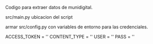 Codigo para extraer datos de munidigital.

src/main.py ubicacion del script

armar src/config.py con variables de entorno para las credenciales.

ACCESS_TOKEN = ''
CONTENT_TYPE = ''
USER = ''
PASS = ''